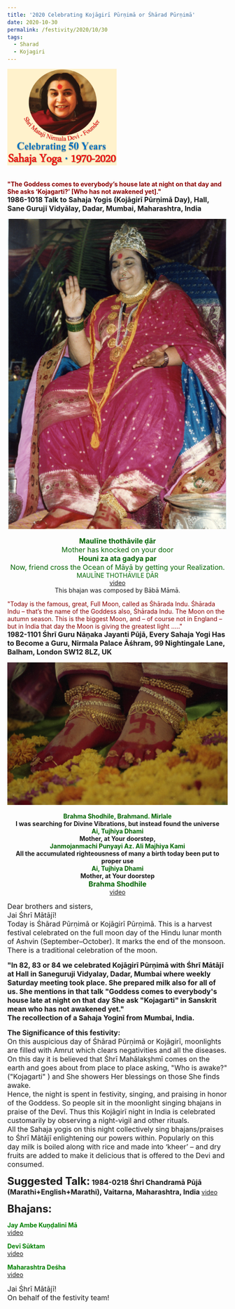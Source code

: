 ```yaml
---
title: '2020 Celebrating Kojāgirī Pūrṇimā or Śhārad Pūrṇimā'
date: 2020-10-30
permalink: /festivity/2020/10/30
tags:
  - Sharad
  - Kojagiri
---
```


<div style="text-align: left"><img src="/images/image00.png" width="250" /></div><br>

<p>
<font color="DarkRed"><b>"The Goddess comes to everybody’s house late at night on that day and She asks ‘Kojagarti?’ [Who has not awakened yet]."</b></font><br>
<font size="+0"><b>1986-1018 Talk to Sahaja Yogis (Kojāgirī Pūrṇimā Day), Hall, Sane Gurujī Vidyālay, Dadar, Mumbai, Maharashtra, India</b></font>
</p>


<div style="text-align: center"><img src="/images/image548.png" /></div>

<p style="text-align:center;">
<font size="+0"><font color="DarkGreen"><b>Maulīne thothāvile ḍār</b></font></font><br>
<font size="+0"><font color="DarkGreen">Mother has knocked on your door<br>
<b>Houni za ata gadya par</b></font></font><br>
<font size="+0"><font color="DarkGreen">Now, friend cross the Ocean of Māyā by getting your Realization.</font></font><br>
<font color="DarkGreen">MAULĪNE THOTHĀVILE ḌĀR</font><br>
<a href="https://www.youtube.com/watch?v=TEFYMvTc6V0&ab_channel=sykrassisf">video</a><br>
This bhajan was composed by Bābā Māmā.
</p>

<p>
<font color="DarkRed">"Today is the famous, great, Full Moon, called as Śhārada Indu. Śhārada Indu – that’s the name of the Goddess also, Śhārada Indu. The Moon on the autumn season. This is the biggest Moon, and – of course not in England – but in India that day the Moon is giving the greatest light ....."</font><br>
<font size="+0"><b>1982-1101 Śhrī Guru Nāṇaka Jayanti Pūjā, Every Sahaja Yogi Has to Become a Guru, Nirmala Palace Āśhram, 99 Nightingale Lane, Balham, London SW12 8LZ, UK</b></font>
</p>

<div style="text-align: center"><img src="/images/image549.png" /></div>

<p style="text-align:center;">
<font color="DarkGreen"><b>Brahma Shodhile, Brahmand. Mirlale</b></font><br>
<b>I was searching for Divine Vibrations, but instead found the universe</b><br>
<font color="DarkGreen"><b>Ai, Tujhiya Dhami</b></font><br>
<b>Mother, at Your doorstep,</b><br>
<font color="DarkGreen"><b>Janmojanmachi Punyayi Az. Ali Majhiya Kami</b></font><br>
<b>All the accumulated righteousness of many a birth today been put to proper use</b><br>
<font color="DarkGreen"><b>Ai, Tujhiya Dhami</b></font><br>
<b>Mother, at Your doorstep</b><br>
<font size="+0"><font color="DarkGreen"><b>Brahma Shodhile</b></font></font><br>
<a href="https://www.youtube.com/watch?v=OV64d6HbXHs&ab_channel=LotusSahajayoga">video</a>
</p>

<p>
<font size="+0">Dear brothers and sisters,<br>
Jai Śhrī Mātājī!<br>
Today is Śhārad Pūrṇimā or Kojāgirī Pūrṇimā.  This is a harvest festival celebrated on the full moon day of the Hindu lunar month of Ashvin (September–October). It marks the end of the monsoon. There is a traditional celebration of the moon.</font>
</p>

<p>
<font size="+0"><b>"In 82, 83 or 84 we celebrated Kojāgirī Pūrṇimā with Śhrī Mātājī at Hall in Saneguruji Vidyalay, Dadar, Mumbai where weekly Saturday meeting took place. She prepared milk also for all of us.
She mentions in that talk "Goddess comes to everybody's house late at night on that day She ask "Kojagarti" in Sanskrit mean who has not awakened yet."<br>
The recollection of a Sahaja Yoginī from Mumbai, India.</b></font>
</p>

<p>
<font size="+0"><b>The Significance of this festivity:</b><br>
On this auspicious day of Śhārad Pūrṇimā or Kojāgirī, moonlights are filled with Amrut which clears negativities and all the diseases.<br>
On this day it is believed that Śhrī Mahālakṣhmī comes on the earth and goes about from place to place asking, "Who is awake?"("Kojagarti" ) and She showers Her blessings on those She finds awake.<br>
Hence, the night is spent in festivity, singing, and praising in honor of the Goddess. So people sit in the moonlight singing bhajans in praise of the Devī. Thus this Kojāgirī night in India is celebrated customarily by observing a night-vigil and other rituals.<br>
All the Sahaja yogis on this night collectively sing bhajans/praises to Śhrī Mātājī enlightening our powers within.
Popularly on this day milk is boiled along with rice and made into  ‘kheer’ – and dry fruits are added to make it delicious that is offered to the Devi and consumed.</font>
</p>

<font size="+2"><b>Suggested Talk:</b></font> 
<font size="+0"><b>1984-0218 Śhrī Chandramā Pūjā (Marathi+English+Marathi), Vaitarna, Maharashtra, India</b></font>
<a href="https://seven-teams.github.io/Videos_Links.html"> video</a><br>

<font size="+2"><b>Bhajans:</b></font>
 
<p>
<font color="green"><b>Jay Ambe Kuṇḍalinī Mā</b></font><br>
<a href="">video</a> 
</p>

<p>
<font color="green"><b>Devī Sūktam</b></font><br>
<a href="https://www.youtube.com/watch?v=K7he8axOgfw&ab_channel=SahajayogaCulture">video</a> 
</p>

<p>
<font color="green"><b>Maharashtra Deśha</b></font><br>
<a href="https://www.youtube.com/watch?v=0gT3SnIwI4M&ab_channel=VIOLONISTUL">video</a> 
</p>

<p>
<font size="+0">Jai Śhrī Mātājī!<br>
On behalf of the festivity team!</font>
</p>